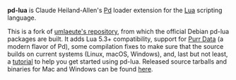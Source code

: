 
**pd-lua** is Claude Heiland-Allen's [Pd][] loader extension for the [Lua][] scripting language.

This is a fork of [umlaeute's repository](https://anonscm.debian.org/git/pkg-multimedia/pd-lua.git), from which the official Debian pd-lua packages are built. It adds Lua 5.3+ compatibility, support for [Purr Data][] (a modern flavor of Pd), some compilation fixes to make sure that the source builds on current systems (Linux, macOS, Windows), and, last but not least, a [tutorial][] to help you get started using pd-lua. Released source tarballs and binaries for Mac and Windows can be found [here](https://github.com/agraef/pd-lua/releases).

[Lua]: https://www.lua.org/
[Pd]: http://msp.ucsd.edu/software.html
[Purr Data]: https://agraef.github.io/purr-data/
[tutorial]: https://github.com/agraef/pd-lua/blob/master/tutorial/pd-lua-intro.md

